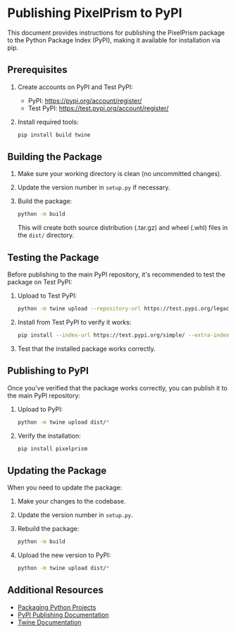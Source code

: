 # Publishing PixelPrism to PyPI

This document provides instructions for publishing the PixelPrism package to the Python Package Index (PyPI), making it available for installation via pip.

## Prerequisites

1. Create accounts on PyPI and Test PyPI:
   - PyPI: https://pypi.org/account/register/
   - Test PyPI: https://test.pypi.org/account/register/

2. Install required tools:
   ```bash
   pip install build twine
   ```

## Building the Package

1. Make sure your working directory is clean (no uncommitted changes).

2. Update the version number in `setup.py` if necessary.

3. Build the package:
   ```bash
   python -m build
   ```

   This will create both source distribution (.tar.gz) and wheel (.whl) files in the `dist/` directory.

## Testing the Package

Before publishing to the main PyPI repository, it's recommended to test the package on Test PyPI:

1. Upload to Test PyPI:
   ```bash
   python -m twine upload --repository-url https://test.pypi.org/legacy/ dist/*
   ```

2. Install from Test PyPI to verify it works:
   ```bash
   pip install --index-url https://test.pypi.org/simple/ --extra-index-url https://pypi.org/simple/ pixelprism
   ```

3. Test that the installed package works correctly.

## Publishing to PyPI

Once you've verified that the package works correctly, you can publish it to the main PyPI repository:

1. Upload to PyPI:
   ```bash
   python -m twine upload dist/*
   ```

2. Verify the installation:
   ```bash
   pip install pixelprism
   ```

## Updating the Package

When you need to update the package:

1. Make your changes to the codebase.

2. Update the version number in `setup.py`.

3. Rebuild the package:
   ```bash
   python -m build
   ```

4. Upload the new version to PyPI:
   ```bash
   python -m twine upload dist/*
   ```

## Additional Resources

- [Packaging Python Projects](https://packaging.python.org/tutorials/packaging-projects/)
- [PyPI Publishing Documentation](https://packaging.python.org/guides/distributing-packages-using-setuptools/)
- [Twine Documentation](https://twine.readthedocs.io/en/latest/)